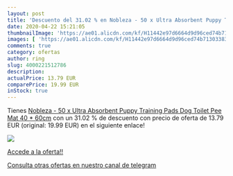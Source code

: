 ```yaml
---
layout: post
title: 'Descuento del 31.02 % en Nobleza - 50 x Ultra Absorbent Puppy Tra'
date: 2020-04-22 15:21:05
thumbnailImage: 'https://ae01.alicdn.com/kf/H11442e97d6664d9d96ced74b71303383c/Nobleza-50-x-Ultra-Absorbent-Puppy-Training-Pads-Dog-Toilet-Pee-Mat-40-60cm.jpg_350x350._SL200_.jpg'
images: [ 'https://ae01.alicdn.com/kf/H11442e97d6664d9d96ced74b71303383c/Nobleza-50-x-Ultra-Absorbent-Puppy-Training-Pads-Dog-Toilet-Pee-Mat-40-60cm.jpg_350x350._SL200_.jpg' ]
comments: true
category: ofertas
author: ring
slug: 4000221512786
description:
actualPrice: 13.79 EUR
comparePrice: 19.99 EUR
inStock: true
---
```


Tienes [Nobleza - 50 x Ultra Absorbent Puppy Training Pads Dog Toilet Pee Mat  40 * 60cm](https://www.amazon.com/dp/4000221512786/?tag=redken08-20) con un 31.02 % de descuento con precio de oferta de 13.79 EUR (original: 19.99 EUR) en el siguiente enlace!

[![](https://ae01.alicdn.com/kf/H11442e97d6664d9d96ced74b71303383c/Nobleza-50-x-Ultra-Absorbent-Puppy-Training-Pads-Dog-Toilet-Pee-Mat-40-60cm.jpg_350x350._SL200_.jpg)](https://www.amazon.com/dp/4000221512786/?tag=redken08-20)

[Accede a la oferta!!](https://www.amazon.com/dp/4000221512786/?tag=redken08-20)

[Consulta otras ofertas en nuestro canal de telegram](https://t.me/s/ofertas25)
